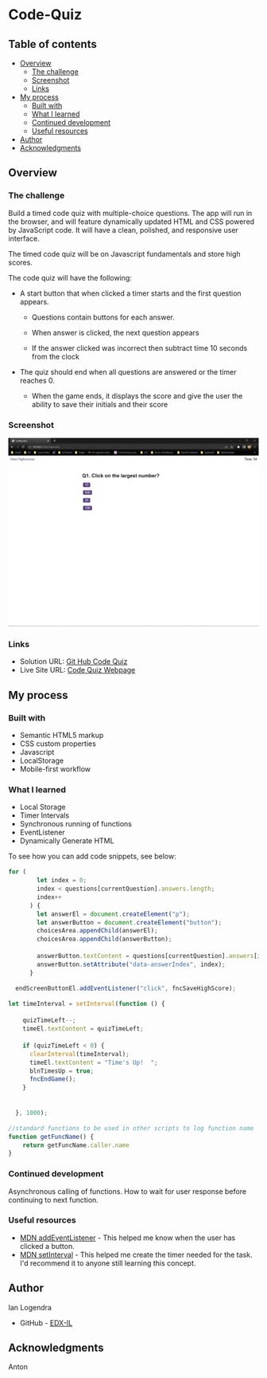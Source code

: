 # Code-Quiz

## Table of contents

- [Overview](#overview)
  - [The challenge](#the-challenge)
  - [Screenshot](#screenshot)
  - [Links](#links)
- [My process](#my-process)
  - [Built with](#built-with)
  - [What I learned](#what-i-learned)
  - [Continued development](#continued-development)
  - [Useful resources](#useful-resources)
- [Author](#author)
- [Acknowledgments](#acknowledgments)


## Overview

### The challenge

Build a timed code quiz with multiple-choice questions. The app will run in the browser, and will feature dynamically updated HTML and CSS powered by JavaScript code. It will have a clean, polished, and responsive user interface. 

The timed code quiz will be on Javascript fundamentals and store high scores.

The code quiz will have the following: 

* A start button that when clicked a timer starts and the first question appears.
 
  * Questions contain buttons for each answer.
  
  * When answer is clicked, the next question appears
  
  * If the answer clicked was incorrect then subtract time 10 seconds from the clock

* The quiz should end when all questions are answered or the timer reaches 0.

  * When the game ends, it displays the score and give the user the ability to save their initials and their score





  

### Screenshot

![](./assets/images/screenshot.png)



### Links

- Solution URL: [Git Hub Code Quiz](https://github.com/EDX-IL/Code-Quiz)
- Live Site URL: [Code Quiz Webpage](https://github.com/EDX-IL/Code-Quiz)

## My process

### Built with

- Semantic HTML5 markup
- CSS custom properties
- Javascript
- LocalStorage
- Mobile-first workflow


### What I learned

- Local Storage
- Timer Intervals
- Synchronous running of functions
- EventListener
- Dynamically Generate HTML

To see how you can add code snippets, see below:

```js
for (
        let index = 0;
        index < questions[currentQuestion].answers.length;
        index++
      ) {
        let answerEl = document.createElement("p");
        let answerButton = document.createElement("button");
        choicesArea.appendChild(answerEl);
        choicesArea.appendChild(answerButton);

        answerButton.textContent = questions[currentQuestion].answers[index];
        answerButton.setAttribute("data-answerIndex", index);
      }
```

```js
  endScreenButtonEl.addEventListener("click", fncSaveHighScore);
```

```js
let timeInterval = setInterval(function () {
    
    quizTimeLeft--;
    timeEl.textContent = quizTimeLeft;

    if (quizTimeLeft < 0) {
      clearInterval(timeInterval);
      timeEl.textContent = "Time's Up!  ";
      blnTimesUp = true;
      fncEndGame();
    }

  
  }, 1000);
```

```js
//standard functions to be used in other scripts to log function name
function getFuncName() {
    return getFuncName.caller.name
}
```


### Continued development

Asynchronous calling of functions. How to wait for user response before continuing to next function.

### Useful resources

- [MDN addEventListener](https://developer.mozilla.org/en-US/docs/Web/API/EventTarget/addEventListener) - This helped me know when the user has clicked a button.
- [MDN setInterval](https://developer.mozilla.org/en-US/docs/Web/API/setInterval) - This helped me create the timer needed for the task. I'd recommend it to anyone still learning this concept.


## Author
  Ian Logendra
- GitHub - [EDX-IL](https://github.com/EDX-IL)


## Acknowledgments

Anton


